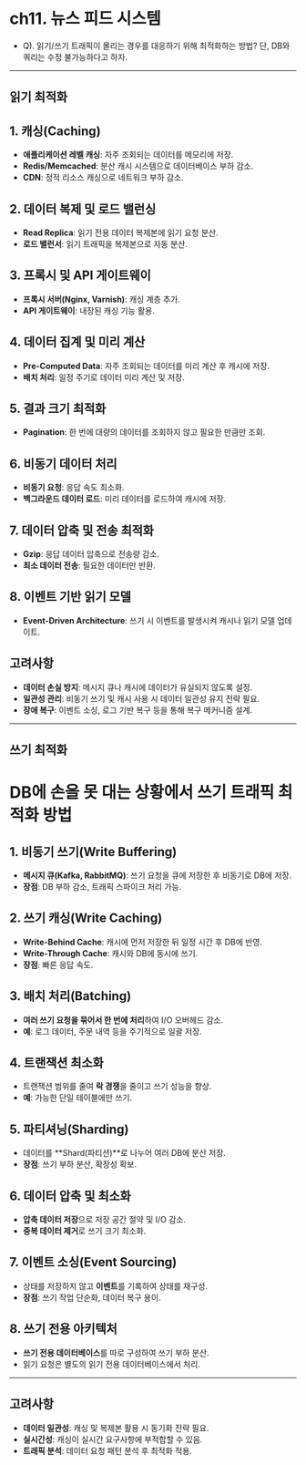 # ch11. 뉴스 피드 시스템
- Q). 읽기/쓰기 트래픽이 몰리는 경우를 대응하기 위해 최적화하는 방법? 단, DB와 쿼리는 수정 불가능하다고 하자.

---
## 읽기 최적화

## 1. 캐싱(Caching)
- **애플리케이션 레벨 캐싱**: 자주 조회되는 데이터를 메모리에 저장.
- **Redis/Memcached**: 분산 캐시 시스템으로 데이터베이스 부하 감소.
- **CDN**: 정적 리소스 캐싱으로 네트워크 부하 감소.

## 2. 데이터 복제 및 로드 밸런싱
- **Read Replica**: 읽기 전용 데이터 복제본에 읽기 요청 분산.
- **로드 밸런서**: 읽기 트래픽을 복제본으로 자동 분산.

## 3. 프록시 및 API 게이트웨이
- **프록시 서버(Nginx, Varnish)**: 캐싱 계층 추가.
- **API 게이트웨이**: 내장된 캐싱 기능 활용.

## 4. 데이터 집계 및 미리 계산
- **Pre-Computed Data**: 자주 조회되는 데이터를 미리 계산 후 캐시에 저장.
- **배치 처리**: 일정 주기로 데이터 미리 계산 및 저장.

## 5. 결과 크기 최적화
- **Pagination**: 한 번에 대량의 데이터를 조회하지 않고 필요한 만큼만 조회.

## 6. 비동기 데이터 처리
- **비동기 요청**: 응답 속도 최소화.
- **백그라운드 데이터 로드**: 미리 데이터를 로드하여 캐시에 저장.

## 7. 데이터 압축 및 전송 최적화
- **Gzip**: 응답 데이터 압축으로 전송량 감소.
- **최소 데이터 전송**: 필요한 데이터만 반환.

## 8. 이벤트 기반 읽기 모델
- **Event-Driven Architecture**: 쓰기 시 이벤트를 발생시켜 캐시나 읽기 모델 업데이트.

## 고려사항
- **데이터 손실 방지**: 메시지 큐나 캐시에 데이터가 유실되지 않도록 설정.
- **일관성 관리**: 비동기 쓰기 및 캐시 사용 시 데이터 일관성 유지 전략 필요.
- **장애 복구**: 이벤트 소싱, 로그 기반 복구 등을 통해 복구 메커니즘 설계.

---

## 쓰기 최적화
# DB에 손을 못 대는 상황에서 쓰기 트래픽 최적화 방법

## 1. 비동기 쓰기(Write Buffering)
- **메시지 큐(Kafka, RabbitMQ)**: 쓰기 요청을 큐에 저장한 후 비동기로 DB에 저장.
- **장점**: DB 부하 감소, 트래픽 스파이크 처리 가능.

## 2. 쓰기 캐싱(Write Caching)
- **Write-Behind Cache**: 캐시에 먼저 저장한 뒤 일정 시간 후 DB에 반영.
- **Write-Through Cache**: 캐시와 DB에 동시에 쓰기.
- **장점**: 빠른 응답 속도.

## 3. 배치 처리(Batching)
- **여러 쓰기 요청을 묶어서 한 번에 처리**하여 I/O 오버헤드 감소.
- **예**: 로그 데이터, 주문 내역 등을 주기적으로 일괄 저장.

## 4. 트랜잭션 최소화
- 트랜잭션 범위를 줄여 **락 경쟁**을 줄이고 쓰기 성능을 향상.
- **예**: 가능한 단일 테이블에만 쓰기.

## 5. 파티셔닝(Sharding)
- 데이터를 **Shard(파티션)**로 나누어 여러 DB에 분산 저장.
- **장점**: 쓰기 부하 분산, 확장성 확보.

## 6. 데이터 압축 및 최소화
- **압축 데이터 저장**으로 저장 공간 절약 및 I/O 감소.
- **중복 데이터 제거**로 쓰기 크기 최소화.

## 7. 이벤트 소싱(Event Sourcing)
- 상태를 저장하지 않고 **이벤트**를 기록하여 상태를 재구성.
- **장점**: 쓰기 작업 단순화, 데이터 복구 용이.

## 8. 쓰기 전용 아키텍처
- **쓰기 전용 데이터베이스**를 따로 구성하여 쓰기 부하 분산.
- 읽기 요청은 별도의 읽기 전용 데이터베이스에서 처리.

---



## 고려사항
- **데이터 일관성**: 캐싱 및 복제본 활용 시 동기화 전략 필요.
- **실시간성**: 캐싱이 실시간 요구사항에 부적합할 수 있음.
- **트래픽 분석**: 데이터 요청 패턴 분석 후 최적화 적용.
